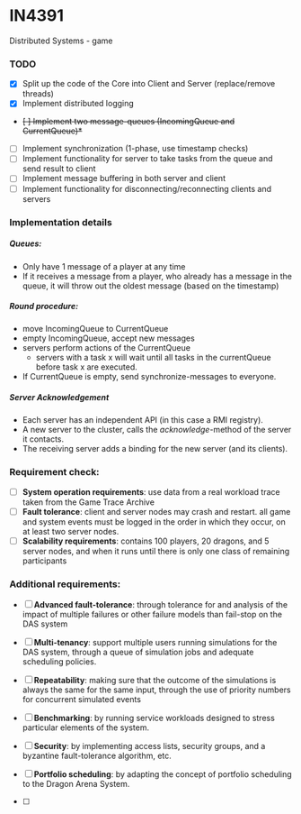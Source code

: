 # IN4391
Distributed Systems - game

### TODO
- [x] Split up the code of the Core into Client and Server (replace/remove threads)
- [x] Implement distributed logging
- ~~[ ] Implement two message-queues (IncomingQueue and CurrentQueue)*~~
- [ ] Implement synchronization (1-phase, use timestamp checks)
- [ ] Implement functionality for server to take tasks from the queue and send result to client
- [ ] Implement message buffering in both server and client
- [ ] Implement functionality for disconnecting/reconnecting clients and servers

### Implementation details
##### Queues:
- Only have 1 message of a player at any time
- If it receives a message from a player, who already has a message in the queue, it will throw out the oldest message (based on the timestamp)

##### Round procedure:
- move IncomingQueue to CurrentQueue
- empty IncomingQueue, accept new messages
- servers perform actions of the CurrentQueue
	- servers with a task x will wait until all tasks in the currentQueue before task x are executed.
- If CurrentQueue is empty, send synchronize-messages to everyone.

##### Server Acknowledgement
- Each server has an independent API (in this case a RMI registry).
- A new server to the cluster, calls the *acknowledge*-method of the server it contacts.
- The receiving server adds a binding for the new server (and its clients).

### Requirement check:
- [ ] **System operation requirements**: use data from a real workload trace taken from the Game Trace Archive
- [ ] **Fault tolerance**: client and server nodes may crash and restart.  all game and system events must be logged in the order in which they occur, on at least two server nodes.
- [ ] **Scalability requirements**: contains 100 players, 20 dragons, and 5 server nodes, and when it runs until there is only one class of remaining participants

### Additional requirements:
- [ ] **Advanced fault-tolerance**: through tolerance for and analysis of the impact of multiple failures or other failure models than fail-stop on the DAS system
- [ ] **Multi-tenancy**: support multiple users running simulations for the DAS system, through a queue of simulation jobs and adequate scheduling policies.
- [ ] **Repeatability**: making sure that the outcome of the simulations is always the same for the same input, through the use of priority numbers for concurrent simulated events
- [ ] **Benchmarking**: by running service workloads designed to stress particular elements of the system.
- [ ] **Security**: by implementing access lists, security groups, and a byzantine fault-tolerance algorithm, etc.
- [ ] **Portfolio scheduling**: by adapting the concept of portfolio scheduling to the Dragon Arena System.

- [ ] 